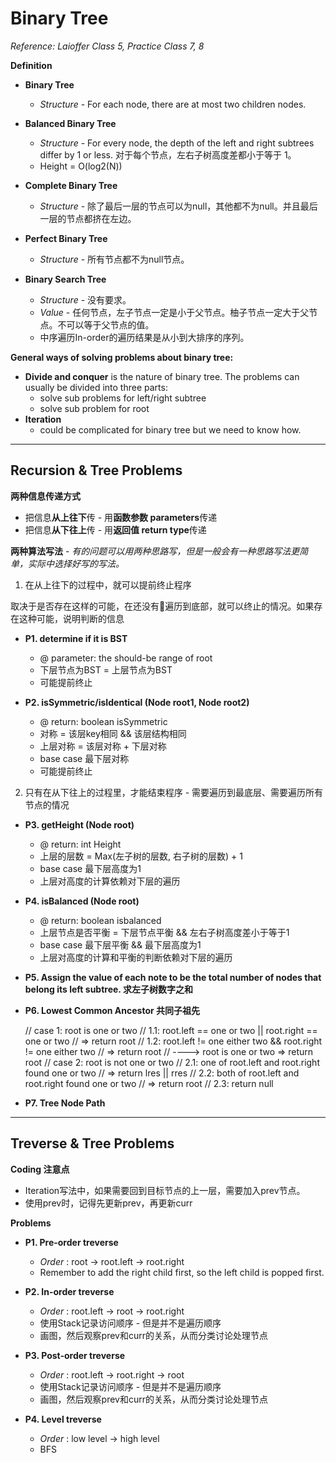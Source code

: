 <extoc></extoc>

# Binary Tree

_Reference: Laioffer Class 5, Practice Class 7, 8_

__Definition__

- **Binary Tree**
    - _Structure_ - For each node, there are at most two children nodes.

- **Balanced Binary Tree**
    - _Structure_ - For every node, the depth of the left and right subtrees differ by 1 or less. 对于每个节点，左右子树高度差都小于等于 1。
    - Height = O(log2(N))

- **Complete Binary Tree**
    - _Structure_ - 除了最后一层的节点可以为null，其他都不为null。并且最后一层的节点都挤在左边。

- **Perfect Binary Tree**
    - _Structure_ - 所有节点都不为null节点。

- **Binary Search Tree**
    - _Structure_ - 没有要求。
    - _Value_ - 任何节点，左子节点一定是小于父节点。柚子节点一定大于父节点。不可以等于父节点的值。
    - 中序遍历In-order的遍历结果是从小到大排序的序列。

__General ways of solving problems about binary tree:__

- __Divide and conquer__ is the nature of binary tree. The problems can usually be divided into three parts:
    - solve sub problems for left/right subtree
    - solve sub problem for root
- __Iteration__
    - could be complicated for binary tree but we need to know how.

-----
## Recursion & Tree Problems

__两种信息传递方式__

- 把信息**从上往下**传 - 用**函数参数 parameters**传递
- 把信息**从下往上**传 - 用**返回值 return type**传递

__两种算法写法__ - _有的问题可以用两种思路写，但是一般会有一种思路写法更简单，实际中选择好写的写法。_

1. 在从上往下的过程中，就可以提前终止程序

取决于是否存在这样的可能，在还没有遍历到底部，就可以终止的情况。如果存在这种可能，说明判断的信息
    
- __P1. determine if it is BST__
    - @ parameter: the should-be range of root
    - 下层节点为BST = 上层节点为BST
    - 可能提前终止
    
- __P2. isSymmetric/isIdentical (Node root1, Node root2)__
    - @ return: boolean isSymmetric
    - 对称 = 该层key相同 && 该层结构相同
    - 上层对称 = 该层对称 + 下层对称
    - base case 最下层对称
    - 可能提前终止

2. 只有在从下往上的过程里，才能结束程序 - 需要遍历到最底层、需要遍历所有节点的情况

- __P3. getHeight (Node root)__
    - @ return: int Height
    - 上层的层数 = Max(左子树的层数, 右子树的层数) + 1
    - base case 最下层高度为1
    - 上层对高度的计算依赖对下层的遍历
    
- __P4. isBalanced (Node root)__
    - @ return: boolean isbalanced
    - 上层节点是否平衡 = 下层节点平衡 && 左右子树高度差小于等于1
    - base case 最下层平衡 && 最下层高度为1
    - 上层对高度的计算和平衡的判断依赖对下层的遍历

- __P5. Assign the value of each note to be the total number of nodes that belong its left subtree. 求左子树数字之和__

- __P6. Lowest Common Ancestor 共同子祖先__

    // case 1: root is one or two
    //      1.1: root.left == one or two || root.right == one or two
    //            =>  return root
    //      1.2: root.left != one either two && root.right != one either two
    //            =>  return root
    // ----> root is one or two  =>  return root
    // case 2: root is not one or two
    //      2.1: one of root.left and root.right found one or two
    //            =>  return lres || rres
    //      2.2: both of root.left and root.right found one or two
    //            =>  return root
    //      2.3: return null

- __P7. Tree Node Path__

-----
## Treverse & Tree Problems

__Coding 注意点__

- Iteration写法中，如果需要回到目标节点的上一层，需要加入prev节点。
- 使用prev时，记得先更新prev，再更新curr

__Problems__

- __P1. Pre-order treverse__
    - *Order* : root -> root.left -> root.right
    - Remember to add the right child first, so the left child is popped first.

- __P2. In-order treverse__
    - *Order* : root.left -> root -> root.right
    - 使用Stack记录访问顺序 - 但是并不是遍历顺序
    - 画图，然后观察prev和curr的关系，从而分类讨论处理节点

- __P3. Post-order treverse__
    - *Order* : root.left -> root.right -> root
    - 使用Stack记录访问顺序 - 但是并不是遍历顺序
    - 画图，然后观察prev和curr的关系，从而分类讨论处理节点

- __P4. Level treverse__
    - *Order* : low level -> high level
    - BFS
